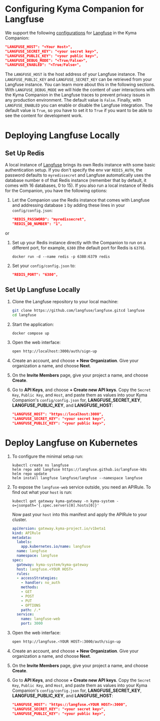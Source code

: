 # Configuring Kyma Companion for Langfuse

We support the following [configurations](../config/config-example.json) for [Langfuse](https://langfuse.com/docs) in the Kyma Companion:

   ```json
   "LANGFUSE_HOST": "<Your Host>",
   "LANGFUSE_SECRET_KEY": "<your secret key>",
   "LANGFUSE_PUBLIC_KEY": "<your public key>",
   "LANGFUSE_DEBUG_MODE": "<True/False>",
   "LANGFUSE_ENABLED": "<True/False>",
   ```

The `LANGFUSE_HOST` is the host address of your Langfuse instance.
The `LANGFUSE_PUBLIC_KEY` and `LANGFUSE_SECRET_KEY` can be retrieved from your Langfuse instance. You can learn more about this in the following sections.
With `LANGFUSE_DEBUG_MODE` we will hide the content of user interactions with the Kyma Companion in the Langfuse traces to prevent privacy issues in any production environment. The default value is `False`.
Finally, with `LANGFUSE_ENABLED` you can enable or disable the Langfuse integration. The default value is `True`, so you have to set it to `True` if you want to be able to see the content for development work.

# Deploying Langfuse Locally

## Set Up Redis

A local instance of [Langfuse](https://langfuse.com/docs) brings its own Redis instance with some basic authentication setup. If you don't specify the env var `REDIS_AUTH`, the password defaults to `myredissecret` and Langfuse automatically uses the database number `0` of that Redis instance (remember that by default, it comes with 16 databases, 0 to 15).
If you also run a local instance of Redis for the Companion, you have the following options:

1. Let the Companion use the Redis instance that comes with Langfuse and addressing database `1` by adding these lines in your `config/config.json`:

   ```json
   "REDIS_PASSWORD": "myredissecret",
   "REDIS_DB_NUMBER": "1",
   ```

or

1. Set up your Redis instance directly with the Companion to run on a different port, for example, `6380` (the default port for Redis is `6379`).

   ```shell
   docker run -d --name redis -p 6380:6379 redis
   ```

2. Set your `config/config.json` to:

   ```json
   "REDIS_PORT": "6380",
   ```

## Set Up Langfuse Locally

1. Clone the Langfuse repository to your local machine:

   ```bash
   git clone https://github.com/langfuse/langfuse.gitcd langfuse
   cd langfuse
   ```

2. Start the application:

   ```bash
   docker compose up
   ```

3. Open the web interface:

   ```bash
   open http://localhost:3000/auth/sign-up
   ```

4. Create an account, and choose **+ New Organization**. Give your organization a name, and choose **Next**.
5. On the **Invite Members** page, give your project a name, and choose **Create**.
6. Go to **API Keys**, and choose **+ Create new API keys**. Copy the `Secret Key`, `Public Key`, and `Host`, and paste them as values into your Kyma Companion's `config/config.json` for, **LANGFUSE_SECRET_KEY**, **LANGFUSE_PUBLIC_KEY**, and **LANGFUSE_HOST**:

   ```json
   "LANGFUSE_HOST": "https://localhost:3000",
   "LANGFUSE_SECRET_KEY": "<your secret key>",
   "LANGFUSE_PUBLIC_KEY": "<your public key>",  
   ```

# Deploy Langfuse on Kubernetes

1. To configure the minimal setup run:

   ```shell
   kubectl create ns langfuse
   helm repo add langfuse https://langfuse.github.io/langfuse-k8s
   helm repo update
   helm install langfuse langfuse/langfuse --namespace langfuse
   ```

2. To expose the `langfuse-web` service outside, you need an APIRule. To find out what your `host` is run:

   ```shell
   kubectl get gateway kyma-gateway -n kyma-system -o=jsonpath='{.spec.servers[0].hosts[0]}'
   ```

   Now past your `host` into this manifest and apply the APIRule to your cluster.

   ```yaml
   apiVersion: gateway.kyma-project.io/v1beta1
   kind: APIRule
   metadata:
     labels:
       app.kubernetes.io/name: langfuse
     name: langfuse
     namespace: langfuse
   spec:
     gateway: kyma-system/kyma-gateway
     host: langfuse.<YOUR HOST>
     rules:
     - accessStrategies:
       - handler: no_auth
       methods:
       - GET
       - POST
       - PUT
       - OPTIONS
       path: /.*
     service:
       name: langfuse-web
       port: 3000
   ```

3. Open the web interface:

   ```bash
   open http://langfuse.<YOUR HOST>:3000/auth/sign-up
   ```

4. Create an account, and choose **+ New Organization**. Give your organization a name, and choose **Next**.
5. On the **Invite Members** page, give your project a name, and choose **Create**.
6. Go to **API Keys**, and choose **+ Create new API keys**. Copy the `Secret Key`, `Public Key`, and `Host`, and paste them as values into your Kyma Companion's `config/config.json` for, **LANGFUSE_SECRET_KEY**, **LANGFUSE_PUBLIC_KEY**, and **LANGFUSE_HOST**:

   ```json
   "LANGFUSE_HOST": "https://langfuse.<YOUR HOST>:3000",
   "LANGFUSE_SECRET_KEY": "<your secret key>",
   "LANGFUSE_PUBLIC_KEY": "<your public key>",
   ```
